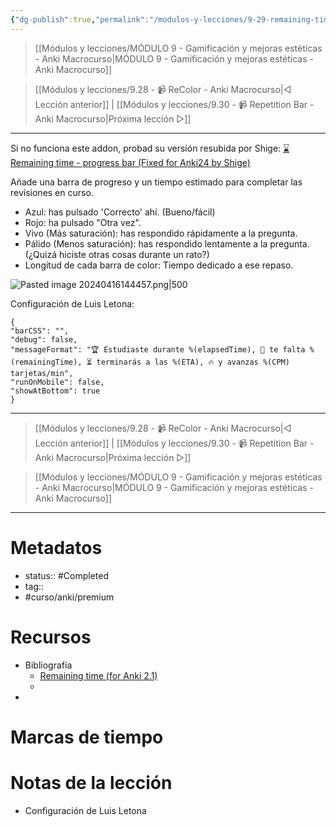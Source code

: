 ```yaml
---
{"dg-publish":true,"permalink":"/modulos-y-lecciones/9-29-remaining-time-anki-macrocurso/","noteIcon":"","updated":"2024-05-21T22:14:00.423+02:00"}
---
```



> [[Módulos y lecciones/MÓDULO 9 - Gamificación y mejoras estéticas - Anki Macrocurso\|MÓDULO 9 - Gamificación y mejoras estéticas - Anki Macrocurso]]

> [[Módulos y lecciones/9.28 - 📹 ReColor - Anki Macrocurso\|◁ Lección anterior]] | [[Módulos y lecciones/9.30 - 📹 Repetition Bar - Anki Macrocurso\|Próxima lección ▷]]

---

Si no funciona este addon, probad su versión resubida por Shige: [⌛️Remaining time - progress bar (Fixed for Anki24 by Shige)](https://ankiweb.net/shared/info/1630175489)

Añade una barra de progreso y un tiempo estimado para completar las revisiones en curso. 

- Azul: has pulsado 'Correcto' ahí. (Bueno/fácil)
- Rojo: ha pulsado "Otra vez".
- Vivo (Más saturación): has respondido rápidamente a la pregunta.
- Pálido (Menos saturación): has respondido lentamente a la pregunta. (¿Quizá hiciste otras cosas durante un rato?)
- Longitud de cada barra de color: Tiempo dedicado a ese repaso.

![Pasted image 20240416144457.png|500](/img/user/ANEXOS/Pasted%20image%2020240416144457.png)

Configuración de Luis Letona:

```
{
"barCSS": "",
"debug": false,
"messageFormat": "🏆 Estudiaste durante %(elapsedTime), 💪 te falta %(remainingTime), ⏳ terminarás a las %(ETA), 🔥 y avanzas %(CPM) tarjetas/min",
"runOnMobile": false,
"showAtBottom": true
}
```

---

> [[Módulos y lecciones/9.28 - 📹 ReColor - Anki Macrocurso\|◁ Lección anterior]] | [[Módulos y lecciones/9.30 - 📹 Repetition Bar - Anki Macrocurso\|Próxima lección ▷]]

> [[Módulos y lecciones/MÓDULO 9 - Gamificación y mejoras estéticas - Anki Macrocurso\|MÓDULO 9 - Gamificación y mejoras estéticas - Anki Macrocurso]]

---

# Metadatos
- status:: #Completed 
- tag:: 
- #curso/anki/premium

# Recursos
- Bibliografía
	- [Remaining time (for Anki 2.1)](https://ankiweb.net/shared/info/1508357010)
	- 
- 

# Marcas de tiempo


# Notas de la lección
- Configuración de Luis Letona
